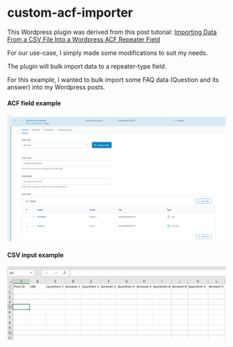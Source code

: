 # custom-acf-importer

This Wordpress plugin was derived from this post tutorial: [Importing Data From a CSV File Into a Wordpress ACF Repeater Field](https://medium.com/@alexjeffers/importing-data-from-a-csv-file-into-a-wordpress-acf-repeater-field-c411c642a54c)  

For our use-case, I simply made some modifications to suit my needs.

The plugin will bulk import data to a repeater-type field.

For this example, I wanted to bulk import some FAQ data (Question and its answer) into my Wordpress posts.

#### ACF field example

![ACF field example](https://raw.githubusercontent.com/mrclaytorres/custom-acf-importer/main/cai1.png)

#### CSV input example

![CSV input example](https://raw.githubusercontent.com/mrclaytorres/custom-acf-importer/main/cai2.png)